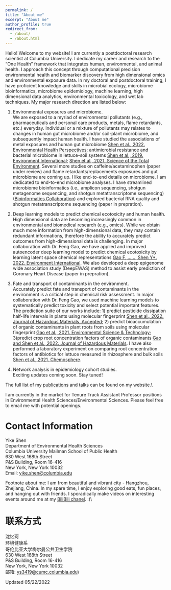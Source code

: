 ```yaml
---
permalink: /
title: "About me"
excerpt: "About me"
author_profile: true
redirect_from: 
  - /about/
  - /about.html
---
```


Hello! Welcome to my website! I am currently a postdoctoral research scientist at Columbia University. I dedicate my career and research to the “One Health” framework that integrates human, environmental, and animal health. I approach this concept through computational precision environmental health and biomarker discovery from high dimensional omics and environmental exposure data. In my doctoral and postdoctoral training, I have proficient knowledge and skills in microbial ecology, microbiome bioinformatics, microbiome epidemiology, machine learning, high dimensional data analytics, environmental toxicology, and wet lab techniques. My major research direction are listed below:

1. Environmental exposures and microbiome.\
We are exposed to a myriad of environmental pollutants (e.g., pharmaceuticals and personal care products, metals, flame retardants, etc.) everyday. Individual or a mixture of pollutants may relates to changes in human gut microbiome and/or soil-plant microbiome, and subsequently impact human health. I have studied the associations of metal exposures and human gut microbiome [Shen et al., 2022. Environmental Health Perspectives](https://doi.org/10.1289/EHP9674); antimicrobial resistance and bacterial microbiome in lettuce-soil systems [Shen et al., 2019. Environment International](https://doi.org/10.1016/j.envint.2019.105031); [Shen et al., 2021. Science of the Total Environment](https://doi.org/10.1016/j.scitotenv.2021.146255). Several more studies on caffeine/acetaminophen (paper under review) and flame retardants/replacements exposures and gut microbiome are coming up. I like end-to-end details on microbiome. I am dedicated to end-to-end microbiome analyses. I have streamlined microbiome bioinformatics (i.e., amplicon sequencing, shotgun metagenome sequencing, and shotgun metatranscriptome sequencing) ([Bioinformatics Collaboration](https://yikeshen.github.io//markdown/)) and explored bacterial RNA quality and shotgun metatranscriptome sequencing (paper in prepration).

2. Deep learning models to predict chemical ecotoxicity and human health.\
High dimensional data are becoming increasingly common in environmental and biomedical research (e.g., omics). While we obtain much more information from high-dimensional data, they may contain redundant informations, therefore the ability to accurately predict outcomes from high-dimensional data is challenging. In major collaboration with Dr. Feng Gao, we have applied and improved autoencoder deep learning model to predict chemical ecotoxicity by learning latent space chemical representations [Gao F, ......, Shen Y*. 2022. Environment International](https://doi.org/10.1016/j.envint.2022.107224). We also developed a deep epigenome wide association study (DeepEWAS) method to assist early prediction of Coronary Heart Disease (paper in prepration). 

3. Fate and transport of contaminants in the environment.\
Accurately predict fate and transport of contaminants in the environment is a critical step in chemical risk assessment. In major collaboration with Dr. Feng Gao, we used machine learning models to systematically predict toxicity and select potential important features. The prediction suite of our works include: 1) predict pesticide dissipation half-life intervals in plants using molecular fingerprint [Shen et al., 2022. Journal of Hazardous Materials, Accepted](); 2) predict bioaccumulation of organic contaminants in plant roots from soils using molecular fingerprint [Gao et al., 2021. Environmental Science & Technology](https://doi.org/10.1021/acs.est.1c02376); 3)predict crop root concentration factors of organic contaminants [Gao and Shen et al., 2022. Journal of Hazardous Materials](https://doi.org/10.1016/j.jhazmat.2021.127437). I have also performed a laboratory experiment on comparing root concentration factors of antibiotics for lettuce measured in rhizosphere and bulk soils [Shen et al., 2021. Chemosphere](https://doi.org/10.1016/j.chemosphere.2020.127677). 

4. Network analysis in epidemiology cohort studies.\
Exciting updates coming soon. Stay tuned!

The full list of my [publications](https://yikeshen.github.io//publications/) and [talks](https://yikeshen.github.io//talks/) can be found on my website.\

I am currently in the market for Tenure Track Assistant Professor positions in Environmental Health Sciences/Environmental Sciences. Please feel free to email me with potential openings. 


Contact Information
=====
Yike Shen \
Department of Environmental Health Sciences \
Columbia University Mailman School of Public Health \
630 West 168th Street \
P&S Building, Room 16-416 \
New York, New York 10032\
Email: yike.shen@columbia.edu

Footnote about me: I am from beautiful and vibrant city - Hangzhou, Zhejiang, China. In my spare time, I enjoy exploring good eats, fun places, and hanging out with friends. I sporadically make videos on interesting events around me at my [BiliBili chanel](https://space.bilibili.com/480150385). :)\

联系方式
=====
沈忆珂 \
环境健康系 \
哥伦比亚大学梅尔曼公共卫生学院 \
630 West 168th Street \
P&S Building, Room 16-416 \
New York, New York 10032\
邮箱: ys3419@cumc.columbia.edu\

Updated 05/22/2022
